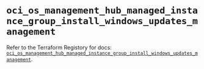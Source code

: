 # `oci_os_management_hub_managed_instance_group_install_windows_updates_management`

Refer to the Terraform Registory for docs: [`oci_os_management_hub_managed_instance_group_install_windows_updates_management`](https://registry.terraform.io/providers/oracle/oci/6.18.0/docs/resources/os_management_hub_managed_instance_group_install_windows_updates_management).
